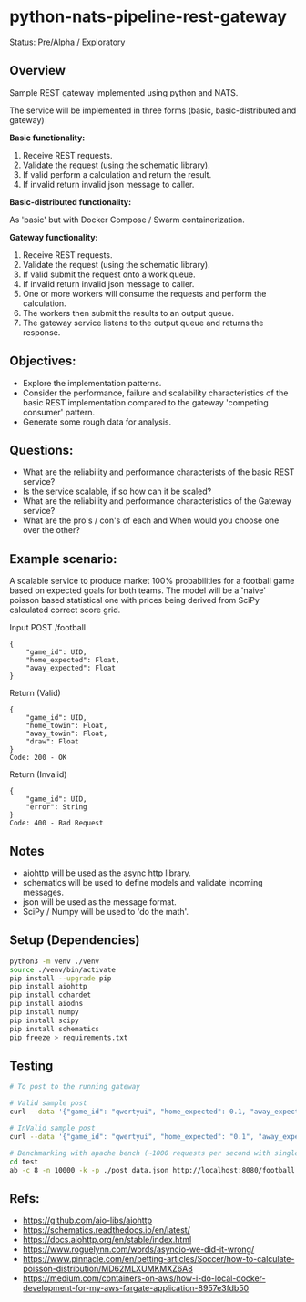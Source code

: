 # python-nats-pipeline-rest-gateway
Status: Pre/Alpha / Exploratory

## Overview
Sample REST gateway implemented using python and NATS.

The service will be implemented in three forms (basic, basic-distributed and gateway)

**Basic functionality:**

1. Receive REST requests.
2. Validate the request (using the schematic library).
2. If valid perform a calculation and return the result.
3. If invalid return invalid json message to caller.

**Basic-distributed functionality:**

As 'basic' but with Docker Compose / Swarm containerization.

**Gateway functionality:**

1. Receive REST requests.
2. Validate the request (using the schematic library).
3. If valid submit the request onto a work queue.
4. If invalid return invalid json message to caller.
5. One or more workers will consume the requests and perform the calculation.
6. The workers then submit the results to an output queue.
7. The gateway service listens to the output queue and returns the response.

## Objectives:

* Explore the implementation patterns.
* Consider the performance, failure and scalability characteristics of the basic REST implementation compared to the
gateway 'competing consumer' pattern.
* Generate some rough data for analysis.

## Questions:
* What are the reliability and performance characterists of the basic REST service?
* Is the service scalable, if so how can it be scaled?
* What are the reliability and performance characteristics of the Gateway service?
* What are the pro's / con's of each and When would you choose one over the other?

## Example scenario:

A scalable service to produce market 100% probabilities for a football game based on expected goals for both teams.
The model will be a 'naive' poisson based statistical one with prices being derived from SciPy calculated
correct score grid.

Input POST /football
``` 
{
    "game_id": UID, 
    "home_expected": Float, 
    "away_expected": Float
}
```

Return (Valid)
``` 
{
    "game_id": UID, 
    "home_towin": Float, 
    "away_towin": Float,
    "draw": Float
}
Code: 200 - OK
```

Return (Invalid)
``` 
{
    "game_id": UID, 
    "error": String
}
Code: 400 - Bad Request
```

## Notes

* aiohttp will be used as the async http library.
* schematics will be used to define models and validate incoming messages.
* json will be used as the message format.
* SciPy / Numpy will be used to 'do the math'.

## Setup (Dependencies)
``` bash
python3 -m venv ./venv
source ./venv/bin/activate
pip install --upgrade pip
pip install aiohttp
pip install cchardet
pip install aiodns
pip install numpy
pip install scipy
pip install schematics
pip freeze > requirements.txt
```

## Testing

``` bash 
# To post to the running gateway

# Valid sample post
curl --data '{"game_id": "qwertyui", "home_expected": 0.1, "away_expected": 1}'  http://localhost:8080/football

# InValid sample post
curl --data '{"game_id": "qwertyui", "home_expected": "0.1", "away_expected": -1}'  http://localhost:8080/football

# Benchmarking with apache bench (~1000 requests per second with single process as basic REST service)
cd test
ab -c 8 -n 10000 -k -p ./post_data.json http://localhost:8080/football

```
## Refs: 
* https://github.com/aio-libs/aiohttp
* https://schematics.readthedocs.io/en/latest/
* https://docs.aiohttp.org/en/stable/index.html
* https://www.roguelynn.com/words/asyncio-we-did-it-wrong/
* https://www.pinnacle.com/en/betting-articles/Soccer/how-to-calculate-poisson-distribution/MD62MLXUMKMXZ6A8
* https://medium.com/containers-on-aws/how-i-do-local-docker-development-for-my-aws-fargate-application-8957e3fdb50

